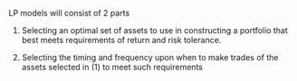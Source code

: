 LP models will consist of 2 parts

1) Selecting an optimal set of assets to use in constructing a portfolio that best meets requirements of return and risk tolerance.

2) Selecting the timing and frequency upon when to make trades of the assets selected in (1) to meet such requirements
